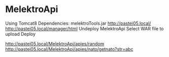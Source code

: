 # MelektroApi
Using Tomcat8
Dependencies: melektroTools.jar
http://pastei05.local/
http://pastei05.local/manager/html
Undeploy MelektroApi
Select WAR file to upload
Deploy

http://pastei05.local/MelektroApi/apies/random
http://pastei05.local/MelektroApi/apies/nato/getnato?str=abc
